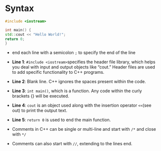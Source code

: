 # Syntax
```cpp
#include <iostream>

int main() {
std::cout << "Hello World!";
return 0;
}
```
- end each line with a semicolon ```;``` to specify the end of the line
- **Line 1**: ```#include <iostream>```specifies the header file library, which helps you deal with input and output objects like “cout.” Header files are used to add specific functionality to C++ programs.
- **Line 2**: Blank line. C++ ignores the spaces present within the code.
- **Line 3**: ```int main()```, which is a function. Any code within the curly brackets {} will be executed.
- **Line 4**: ```cout``` is an object used along with the insertion operator ```<<```(see out) to print the output text. 
- **Line 5**: ```return 0``` is used to end the main function.

- Comments in C++ can be single or multi-line and start with ```/*``` and close with ```*/```
- Comments can also start with ```//```, extending to the lines end.
